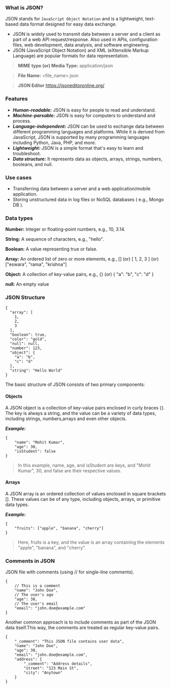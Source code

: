 ### What is JSON?

JSON stands for `JavaScript Object Notation` and is a lightweight, text-based data format designed for easy data exchange.

- JSON is widely used to transmit data between a server and a client as part of a web API request/response. Also used in APIs, configuration files, web development, data analysis, and software engineering. 
- JSON (JavaScript Object Notation) and XML (eXtensible Markup Language) are popular formats for data representation.

> **MIME type (or) Media Type:** application/json

> **File Name:** <file_name>.json

> **JSON Editor** https://jsoneditoronline.org/

### Features

- **_Human-readable:_** JSON is easy for people to read and understand.
- **_Machine-parsable:_** JSON is easy for computers to understand and process.
- **_Language-independent:_** JSON can be used to exchange data between different programming languages and platforms. While it is derived from JavaScript, JSON is supported by many programming languages including Python, Java, PHP, and more.
- **_Lightweight:_** JSON is a simple format that's easy to learn and troubleshoot.
- **_Data structure:_** It represents data as objects, arrays, strings, numbers, booleans, and null.

### Use cases 

- Transferring data between a server and a web application/mobile application.
- Storing unstructured data in log files or NoSQL databases ( e.g., Mongo DB ).

### Data types 

**Number:** Integer or floating-point numbers, e.g., 10, 3.14.

**String:**  A sequence of characters, e.g., "hello".

**Boolean:** A value representing true or false.

**Array:** An ordered list of zero or more elements, e.g.,  [] (or) [ 1, 2, 3 ] (or) ["eswara", "rama", "krishna"]

**Object:** A collection of key-value pairs, e.g., {} (or) { "a": "b", "c": "d" }

**null:** An empty value

### JSON Structure

```
{
  "array": [
    1,
    2,
    3
  ],
  "boolean": true,
  "color": "gold",
  "null": null,
  "number": 123,
  "object": {
    "a": "b",
    "c": "d"
  },
  "string": "Hello World"
}
```

The basic structure of JSON consists of two primary components:
  
#### Objects

A JSON object is a collection of key-value pairs enclosed in curly braces {}. The key is always a string, and the value can be a variety of data types, including strings, numbers,arrays and even other objects.

**_Example:_**

```
{
    "name": "Mohit Kumar",
    "age": 30,
    "isStudent": false
}
```

> In this example, name, age, and isStudent are keys, and "Mohit Kumar", 30, and false are their respective values.

#### Arrays

A JSON array is an ordered collection of values enclosed in square brackets []. These values can be of any type, including objects, arrays, or primitive data types.

**_Example:_**

```
{
    "fruits": ["apple", "banana", "cherry"]
}
```

> Here, fruits is a key, and the value is an array containing the elements "apple", "banana", and "cherry".

### Comments in JSON

JSON file with comments (using // for single-line comments).

```
{
    // This is a comment
    "name": "John Doe",
    // The user's age
    "age": 30,
    // The user's email
    "email": "john.doe@example.com"
}
```

Another common approach is to include comments as part of the JSON data itself.This way, the comments are treated as regular key-value pairs.

```
{
    "_comment": "This JSON file contains user data",
    "name": "John Doe",
    "age": 30,
    "email": "john.doe@example.com",
    "address": {
        "_comment": "Address details",
        "street": "123 Main St",
        "city": "Anytown"
    }
}
```

